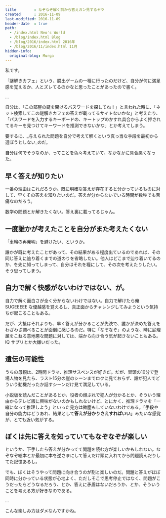 ```yaml
---
title        : なぞなぞ解く前から答えガン見するヤツ
created      : 2016-11-09
last-modified: 2016-11-09
header-date  : true
path:
  - /index.html Neo's World
  - /blog/index.html Blog
  - /blog/2016/index.html 2016年
  - /blog/2016/11/index.html 11月
hidden-info:
  original-blog: Murga
---
```


私です。

「謎解きカフェ」という、脱出ゲームの一種に行ったのだけど、自分が何に満足感を覚えるか、人とズレてるのかなと思ったことがあったので書く。

…

自分は、「この部屋の鍵を開けるパスワードを探してね！」と言われた時に、「ネット検索してこの謎解きカフェの答えが載ってるサイトないかな」と考えたり、「パスワードを入力するキーボードの、キートップのかすれ具合からよく押されてるキーを見つけてキーワードを推測できないかな」とか考えてしまう。

要するに、_与えられた問題を自分で考えて解くという真っ当な手段を最初から選ぼうとしない_のだ。

自分は何でそうなのか、ってことを色々考えていて、なかなかに具合悪くなった。

## 早く答えが知りたい

一番の理由はこれだろうか。既に明確な答えが存在すると分かっているものに対して、早くその答えを知りたいのだ。答えが分からないでいる時間が数秒でも苦痛なのだろう。

数学の問題とか解きたくない。答え裏に載ってるじゃん。

## 一度誰かが考えたことを自分がまた考えたくない

「車輪の再発明」を避けたい、というか。

誰かが既に考えたことがあって、その結果がある程度出ているのであれば、その同じ答えに辿り着くまでの道のりを省略したい。他人はどこまで辿り着いてるのか、を先に知ってしまって、自分はそれを糧にして、その次を考えたりしたい。そう思ってしまう。

## 自力で解く快感がないわけではない、が。

自力で解く面白さが全く分からないわけではない。自力で解けたら俺 SUGEEEEE な優越感を覚えるし、真正面からチャレンジしてみようという気持ちが起こることもある。

だが、大抵はそれよりも、早く答えが分かることが先決で、誰かが決めた答えをわざわざ調べることが面倒に感じるのだ。特に「なぞなぞ」のような、時に屁理屈をこねる意地悪な問題に対しては、端から向き合う気が起きないこともある。IQ サプリとか大嫌いだった。

## 遺伝の可能性

うちの母親は、2時間ドラマ、推理サスペンスが好きだ。だが、冒頭の10分で登場人物を見たら、ラスト15分の崖のシーンまでロクに見ておらず、誰が犯人でどういう動機だったか話すシーンだけ見て満足している。

小説版を読んだことがあるとか、役者の顔ぶれで犯人が分かるとか、そういう理由からテレビ版に興味がないのかもしれないけど、とにかく、推理ドラマを「一緒になって推理しよう」といった見方は微塵もしていないわけである。「手段や自分の能力はどうあれ、結果として**答えが分かりさえすればいい**」みたいな感覚が、とても近い気がする。

## ぼくは先に答えを知っていてもなぞなぞが楽しい

というか、下手したら答えが分かってて問題を読む方が楽しいかもしれない。なぞなぞ絵本とか最初に本を逆さまにして答えだけ頭に入れてから問題読んだりしてた記憶あるし。

でも、ぼくはそうやって問題に向き合うのが割と楽しいのだ。問題と答えがほぼ同時に分かっている状態が心地よく、ただしそこで思考停止ではなく、問題がこうだったらどうなるだろう、とか、答えに矛盾はないだろうか、とか、そういうことを考える方が好きなのである。

…

こんな楽しみ方はダメなんですかね。
